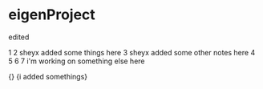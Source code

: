 # eigenProject
edited

1
2
sheyx added some things here
3
sheyx added some other notes here
4
5
6
7
i'm working on something else here	

{}
{i added somethings}

